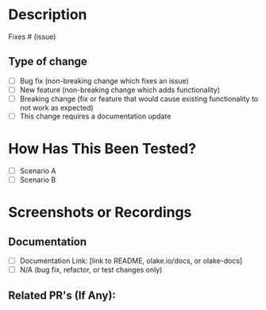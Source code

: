 # Description

<!-- Please include a summary of the change and which issue is fixed. Please also include relevant motivation and context. List any dependencies that are required for this change. -->

Fixes # (issue)

## Type of change

<!--
Please delete options that are not relevant. -->

- [ ] Bug fix (non-breaking change which fixes an issue)
- [ ] New feature (non-breaking change which adds functionality)
- [ ] Breaking change (fix or feature that would cause existing functionality to not work as expected)
- [ ] This change requires a documentation update

# How Has This Been Tested?

<!-- Please describe the tests that you ran to verify your changes. Provide instructions so we can reproduce. Please also list any relevant details for your test configuration -->

- [ ] Scenario A
- [ ] Scenario B

# Screenshots or Recordings
<!-- Attach related screenshots or recordings here -->

## Documentation

<!-- REQUIRED for new features, user-facing changes, and API modifications -->

- [ ] Documentation Link: [link to README, olake.io/docs, or olake-docs]
- [ ] N/A (bug fix, refactor, or test changes only)

## Related PR's (If Any):
